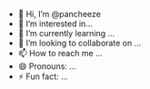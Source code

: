 - 👋 Hi, I’m @pancheeze
- 👀 I’m interested in...
- 🌱 I’m currently learning ...
- 💞️ I’m looking to collaborate on ...
- 📫 How to reach me ...
- 😄 Pronouns: ...
- ⚡ Fun fact: ...

<!---
pancheeze/pancheeze is a ✨ special ✨ repository because its `README.md` (this file) appears on your GitHub profile.
You can click the Preview link to take a look at your changes.
--->
